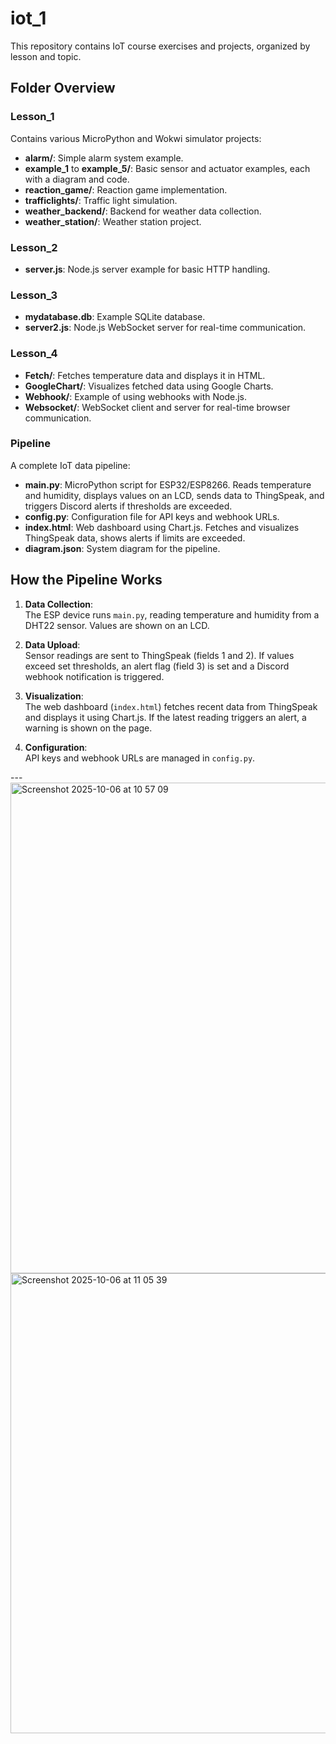 # iot_1

This repository contains IoT course exercises and projects, organized by lesson and topic.

## Folder Overview

### Lesson_1

Contains various MicroPython and Wokwi simulator projects:

- **alarm/**: Simple alarm system example.
- **example_1** to **example_5/**: Basic sensor and actuator examples, each with a diagram and code.
- **reaction_game/**: Reaction game implementation.
- **trafficlights/**: Traffic light simulation.
- **weather_backend/**: Backend for weather data collection.
- **weather_station/**: Weather station project.

### Lesson_2

- **server.js**: Node.js server example for basic HTTP handling.

### Lesson_3

- **mydatabase.db**: Example SQLite database.
- **server2.js**: Node.js WebSocket server for real-time communication.

### Lesson_4

- **Fetch/**: Fetches temperature data and displays it in HTML.
- **GoogleChart/**: Visualizes fetched data using Google Charts.
- **Webhook/**: Example of using webhooks with Node.js.
- **Websocket/**: WebSocket client and server for real-time browser communication.

### Pipeline

A complete IoT data pipeline:

- **main.py**: MicroPython script for ESP32/ESP8266. Reads temperature and humidity, displays values on an LCD, sends data to ThingSpeak, and triggers Discord alerts if thresholds are exceeded.
- **config.py**: Configuration file for API keys and webhook URLs.
- **index.html**: Web dashboard using Chart.js. Fetches and visualizes ThingSpeak data, shows alerts if limits are exceeded.
- **diagram.json**: System diagram for the pipeline.

## How the Pipeline Works

1. **Data Collection**:  
   The ESP device runs `main.py`, reading temperature and humidity from a DHT22 sensor. Values are shown on an LCD.

2. **Data Upload**:  
   Sensor readings are sent to ThingSpeak (fields 1 and 2). If values exceed set thresholds, an alert flag (field 3) is set and a Discord webhook notification is triggered.

3. **Visualization**:  
   The web dashboard (`index.html`) fetches recent data from ThingSpeak and displays it using Chart.js. If the latest reading triggers an alert, a warning is shown on the page.

4. **Configuration**:  
   API keys and webhook URLs are managed in `config.py`.

---<img width="587" height="785" alt="Screenshot 2025-10-06 at 10 57 09" src="https://github.com/user-attachments/assets/02705874-2339-48a7-bcaa-c9acc352bd57" />
<img width="1175" height="736" alt="Screenshot 2025-10-06 at 11 05 39" src="https://github.com/user-attachments/assets/67ed4ede-7fb3-4c32-80fb-463680042697" />

